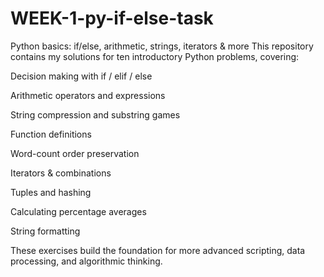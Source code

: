 # WEEK-1-py-if-else-task
Python basics: if/else, arithmetic, strings, iterators &amp; more
This repository contains my solutions for ten introductory Python problems, covering:

Decision making with if / elif / else

Arithmetic operators and expressions

String compression and substring games

Function definitions

Word-count order preservation

Iterators & combinations

Tuples and hashing

Calculating percentage averages

String formatting

These exercises build the foundation for more advanced scripting, data processing, and algorithmic thinking.
